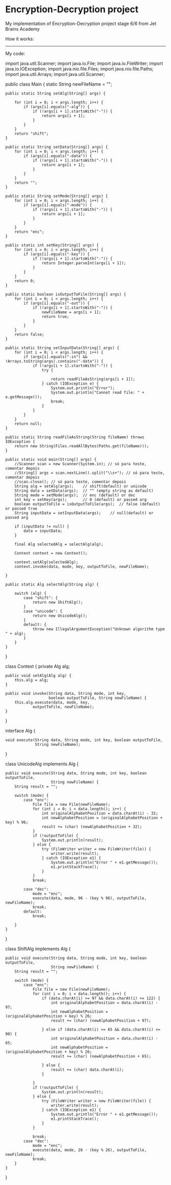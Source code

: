 # Encryption-Decryption project

My implementation of Encryption-Decryption project stage 6/6 from Jet Brains Academy

How it works:


---------------------------------------------------------------
My code:

import java.util.Scanner;
import java.io.File;
import java.io.FileWriter;
import java.io.IOException;
import java.nio.file.Files;
import java.nio.file.Paths;
import java.util.Arrays;
import java.util.Scanner;


public class Main {
    static String newFileName = "";

    public static String setAlg(String[] args) {

        for (int i = 0; i < args.length; i++) {
            if (args[i].equals("-alg")) {
                if (!args[i + 1].startsWith("-")) {
                    return args[i + 1];
                }
            }
        }
        return "shift";
    }

    public static String setData(String[] args) {
        for (int i = 0; i < args.length; i++) {
            if (args[i].equals("-data")) {
                if (!args[i + 1].startsWith("-")) {
                    return args[i + 1];
                }
            }
        }
        return "";
    }

    public static String setMode(String[] args) {
        for (int i = 0; i < args.length; i++) {
            if (args[i].equals("-mode")) {
                if (!args[i + 1].startsWith("-")) {
                    return args[i + 1];
                }
            }
        }
        return "enc";
    }

    public static int setKey(String[] args) {
        for (int i = 0; i < args.length; i++) {
            if (args[i].equals("-key")) {
                if (!args[i + 1].startsWith("-")) {
                    return Integer.parseInt(args[i + 1]);
                }
            }
        }
        return 0;
    }

    public static boolean isOutputToFile(String[] args) {
        for (int i = 0; i < args.length; i++) {
            if (args[i].equals("-out")) {
                if (!args[i + 1].startsWith("-")) {
                    newFileName = args[i + 1];
                    return true;
                }
            }
        }
        return false;
    }

    public static String setInputData(String[] args) {
        for (int i = 0; i < args.length; i++) {
            if (args[i].equals("-in") && !Arrays.toString(args).contains("-data")) {
                if (!args[i + 1].startsWith("-")) {
                    try {

                        return readFileAsString(args[i + 1]);
                    } catch (IOException e) {
                        System.out.println("Error");
                        System.out.println("Cannot read file: " + e.getMessage());
                        break;
                    }
                }
            }
        }
        return null;
    }

    public static String readFileAsString(String fileName) throws IOException {
        return new String(Files.readAllBytes(Paths.get(fileName)));
    }

    public static void main(String[] args) {
        //Scanner scan = new Scanner(System.in); // só para teste, comentar depois
        //String[] args = scan.nextLine().split("\\s+"); // só para teste, comentar depois
        //scan.close(); // só para teste, comentar depois
        String alg = setAlg(args);    // shift(default) or unicode
        String data = setData(args);  // "" (empty string as default)
        String mode = setMode(args);  // enc (default) or dec
        int key = setKey(args);       // 0 (default) or passed arg
        boolean outputToFile = isOutputToFile(args);  // false (default) or passed true
        String inputData = setInputData(args);    // null(default) or passed arg

        if (inputData != null) {
            data = inputData;
        }

        final Alg selectedAlg = selectAlg(alg);

        Context context = new Context();

        context.setAlg(selectedAlg);
        context.invoke(data, mode, key, outputToFile, newFileName);

    }

    public static Alg selectAlg(String alg) {

        switch (alg) {
            case "shift": {
                return new ShiftAlg();
            }
            case "unicode": {
                return new UnicodeAlg();
            }
            default: {
                throw new IllegalArgumentException("Unknown algorithm type " + alg);
            }
        }
    }

}

class Context {
    private Alg alg;

    public void setAlg(Alg alg) {
        this.alg = alg;
    }

    public void invoke(String data, String mode, int key,
                       boolean outputToFile, String newFileName) {
        this.alg.execute(data, mode, key,
                outputToFile, newFileName);
    }
}


interface Alg {

    void execute(String data, String mode, int key, boolean outputToFile,
                 String newFileName);

}

class UnicodeAlg implements Alg {

    public void execute(String data, String mode, int key, boolean outputToFile,
                        String newFileName) {
        String result = "";

        switch (mode) {
            case "enc":
                File file = new File(newFileName);
                for (int i = 0; i < data.length(); i++) {
                    int originalAlphabetPosition = data.charAt(i) - 32;
                    int newAlphabetPosition = (originalAlphabetPosition + key) % 96;
                    result += (char) (newAlphabetPosition + 32);
                }
                if (!outputToFile) {
                    System.out.println(result);
                } else {
                    try (FileWriter writer = new FileWriter(file)) {
                        writer.write(result);
                    } catch (IOException e1) {
                        System.out.println("Error " + e1.getMessage());
                        e1.printStackTrace();
                    }
                }
                break;

            case "dec":
                mode = "enc";
                execute(data, mode, 96 - (key % 96), outputToFile, newFileName);
                break;
            default:
                break;

        }
    }
}

class ShiftAlg implements Alg {

    public void execute(String data, String mode, int key, boolean outputToFile,
                        String newFileName) {
        String result = "";

        switch (mode) {
            case "enc":
                File file = new File(newFileName);
                for (int i = 0; i < data.length(); i++) {
                    if (data.charAt(i) >= 97 && data.charAt(i) <= 122) {
                        int originalAlphabetPosition = data.charAt(i) - 97;
                        int newAlphabetPosition = (originalAlphabetPosition + key) % 26;
                        result += (char) (newAlphabetPosition + 97);

                    } else if (data.charAt(i) >= 65 && data.charAt(i) <= 90) {
                        int originalAlphabetPosition = data.charAt(i) - 65;
                        int newAlphabetPosition = (originalAlphabetPosition + key) % 26;
                        result += (char) (newAlphabetPosition + 65);

                    } else {
                        result += (char) data.charAt(i);
                    }

                }
                if (!outputToFile) {
                    System.out.println(result);
                } else {
                    try (FileWriter writer = new FileWriter(file)) {
                        writer.write(result);
                    } catch (IOException e1) {
                        System.out.println("Error " + e1.getMessage());
                        e1.printStackTrace();
                    }
                }

                break;
            case "dec":
                mode = "enc";
                execute(data, mode, 26 - (key % 26), outputToFile, newFileName);
                break;
        }
    }
}


